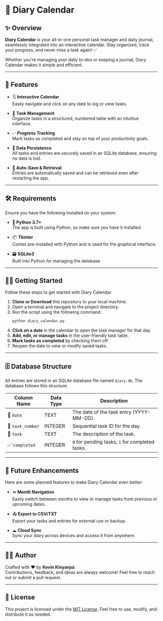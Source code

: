 # 📆 Diary Calendar

## ✨ Overview
**Diary Calendar** is your all-in-one personal task manager and daily journal, seamlessly integrated into an interactive calendar. Stay organized, track your progress, and never miss a task again! ✅

Whether you're managing your daily to-dos or keeping a journal, Diary Calendar makes it simple and efficient.

---

## 🚀 Features
- 🗓 **Interactive Calendar**  
  Easily navigate and click on any date to log or view tasks.
  
- 📝 **Task Management**  
  Organize tasks in a structured, numbered table with an intuitive interface.
  
- ✅ **Progress Tracking**  
  Mark tasks as completed and stay on top of your productivity goals.
  
- 💾 **Data Persistence**  
  All tasks and entries are securely saved in an SQLite database, ensuring no data is lost.

- 🔄 **Auto-Save & Retrieval**  
  Entries are automatically saved and can be retrieved even after restarting the app.

---

## 🛠 Requirements
Ensure you have the following installed on your system:
- 🐍 **Python 3.7+**  
  The app is built using Python, so make sure you have it installed.
  
- 📦 **Tkinter**  
  Comes pre-installed with Python and is used for the graphical interface.
  
- 🗃 **SQLite3**  
  Built into Python for managing the database.

---

## 🏃‍♂️ Getting Started
Follow these steps to get started with Diary Calendar:

1. **Clone or Download** this repository to your local machine.
2. Open a terminal and navigate to the project directory.
3. Run the script using the following command:
   ```sh
   python diary_calendar.py
   ```
4. **Click on a date** in the calendar to open the task manager for that day.
5. **Add, edit, or manage tasks** in the user-friendly task table.
6. **Mark tasks as completed** by checking them off.
7. Reopen the date to view or modify saved tasks.

---

## 🗄 Database Structure
All entries are stored in an SQLite database file named `diary.db`. The database follows this structure:

| Column Name   | Data Type | Description                          |
|---------------|-----------|--------------------------------------|
| 📅 `date`     | TEXT      | The date of the task entry (YYYY-MM-DD). |
| 🔢 `task_number` | INTEGER   | Sequential task ID for the day.       |
| 📝 `task`     | TEXT      | The description of the task.         |
| ✅ `completed` | INTEGER   | `0` for pending tasks, `1` for completed tasks. |

---

## 🔮 Future Enhancements
Here are some planned features to make Diary Calendar even better:
- ⏪ **Month Navigation**  
  Easily switch between months to view or manage tasks from previous or upcoming dates.
  
- 📤 **Export to CSV/TXT**  
  Export your tasks and entries for external use or backup.
  
- ☁ **Cloud Sync**  
  Sync your diary across devices and access it from anywhere.

---

## 👨‍💻 Author
Crafted with ❤️ by **Kevin Kinyanjui**.  
Contributions, feedback, and ideas are always welcome! Feel free to reach out or submit a pull request.

---

## 📜 License
This project is licensed under the [MIT License](LICENSE). Feel free to use, modify, and distribute it as needed.